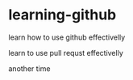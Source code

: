 # learning-github
learn how to use github effectivelly

learn to use pull requst effectivelly 


another time
